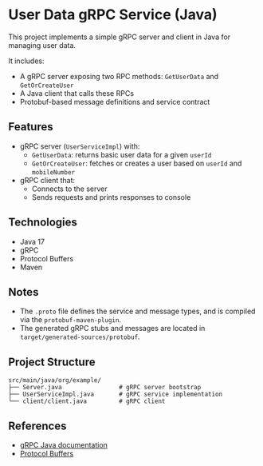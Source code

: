 
# User Data gRPC Service (Java)

This project implements a simple gRPC server and client in Java for managing user data.

It includes:
- A gRPC server exposing two RPC methods: `GetUserData` and `GetOrCreateUser`
- A Java client that calls these RPCs
- Protobuf-based message definitions and service contract

## Features

- gRPC server (`UserServiceImpl`) with:
  - `GetUserData`: returns basic user data for a given `userId`
  - `GetOrCreateUser`: fetches or creates a user based on `userId` and `mobileNumber`
- gRPC client that:
  - Connects to the server
  - Sends requests and prints responses to console

## Technologies

- Java 17
- gRPC
- Protocol Buffers
- Maven



## Notes

* The `.proto` file defines the service and message types, and is compiled via the `protobuf-maven-plugin`.
* The generated gRPC stubs and messages are located in `target/generated-sources/protobuf`.

## Project Structure

```
src/main/java/org/example/
├── Server.java                # gRPC server bootstrap
├── UserServiceImpl.java       # gRPC service implementation
└── client/client.java         # gRPC client
```

## References

* [gRPC Java documentation](https://grpc.io/docs/languages/java/)
* [Protocol Buffers](https://developers.google.com/protocol-buffers)

```


